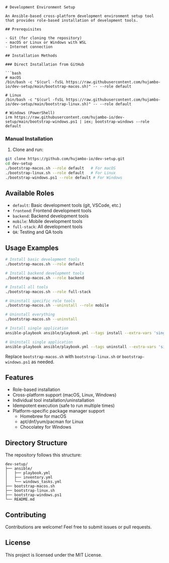 ```text
# Development Environment Setup

An Ansible-based cross-platform development environment setup tool that provides role-based installation of development tools.

## Prerequisites

- Git (for cloning the repository)
- macOS or Linux or Windows with WSL
- Internet connection

## Installation Methods

### Direct Installation from GitHub

```bash
# macOS
/bin/bash -c "$(curl -fsSL https://raw.githubusercontent.com/hujambo-io/dev-setup/main/bootstrap-macos.sh)" -- --role default

# Linux
/bin/bash -c "$(curl -fsSL https://raw.githubusercontent.com/hujambo-io/dev-setup/main/bootstrap-linux.sh)" -- --role default

# Windows (PowerShell)
irm https://raw.githubusercontent.com/hujambo-io/dev-setup/main/bootstrap-windows.ps1 | iex; bootstrap-windows --role default
```

### Manual Installation

1. Clone and run:
```bash
git clone https://github.com/hujambo-io/dev-setup.git
cd dev-setup
./bootstrap-macos.sh --role default   # For macOS
./bootstrap-linux.sh --role default   # For Linux
./bootstrap-windows.ps1 --role default # For Windows
```

## Available Roles

- `default`: Basic development tools (git, VSCode, etc.)
- `frontend`: Frontend development tools
- `backend`: Backend development tools
- `mobile`: Mobile development tools
- `full-stack`: All development tools
- `QA`: Testing and QA tools

## Usage Examples

```bash
# Install basic development tools
./bootstrap-macos.sh --role default

# Install backend development tools
./bootstrap-macos.sh --role backend

# Install all tools
./bootstrap-macos.sh --role full-stack

# Uninstall specific role tools
./bootstrap-macos.sh --uninstall --role mobile

# Uninstall everything
./bootstrap-macos.sh --uninstall

# Install single application
ansible-playbook ansible/playbook.yml --tags install --extra-vars 'single_app=visual-studio-code'

# Uninstall single application
ansible-playbook ansible/playbook.yml --tags uninstall --extra-vars 'single_app=visual-studio-code'
```

Replace `bootstrap-macos.sh` with `bootstrap-linux.sh` or `bootstrap-windows.ps1` as needed.

## Features

- Role-based installation
- Cross-platform support (macOS, Linux, Windows)
- Individual tool installation/uninstallation
- Idempotent execution (safe to run multiple times)
- Platform-specific package manager support
  - Homebrew for macOS
  - apt/dnf/yum/pacman for Linux
  - Chocolatey for Windows

## Directory Structure

The repository follows this structure:
```
dev-setup/
├── ansible/
│   ├── playbook.yml
│   ├── inventory.yml
│   └── windows_tasks.yml
├── bootstrap-macos.sh
├── bootstrap-linux.sh
├── bootstrap-windows.ps1
└── README.md
```

## Contributing

Contributions are welcome! Feel free to submit issues or pull requests.

## License

This project is licensed under the MIT License.
```